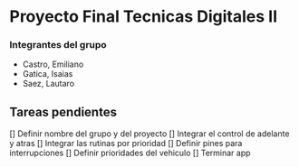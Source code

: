 # Proyecto Final Tecnicas Digitales II

### Integrantes del grupo

  * Castro, Emiliano
  * Gatica, Isaias
  * Saez, Lautaro

## Tareas pendientes

  [] Definir nombre del grupo y del proyecto
  [] Integrar el control de adelante y atras
  [] Integrar las rutinas por prioridad
  [] Definir pines para interrupciones
  [] Definir prioridades del vehiculo
  [] Terminar app
  

